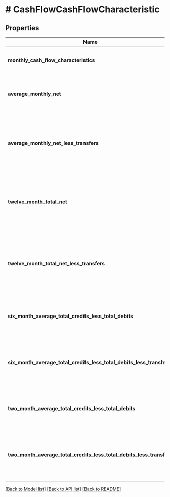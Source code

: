 # # CashFlowCashFlowCharacteristic

## Properties

Name | Type | Description | Notes
------------ | ------------- | ------------- | -------------
**monthly_cash_flow_characteristics** | [**\OpenAPI\Client\Model\CashFlowMonthlyCashFlowCharacteristics[]**](CashFlowMonthlyCashFlowCharacteristics.md) | List of attributes for each month |
**average_monthly_net** | **float** | Average (Total Credits - Total Debits) for the account |
**average_monthly_net_less_transfers** | **float** | Average (Total Credits - Total Debits) without transfers for the account |
**twelve_month_total_net** | **float** | Sum of all monthly (Total Credits - Total Debits) each month for the account | [optional]
**twelve_month_total_net_less_transfers** | **float** | Sum of all monthly (Total Credits - Total Debits) without transfers for the account | [optional]
**six_month_average_total_credits_less_total_debits** | **float** | 6 Month Average (Total Credits - Total Debits) | [optional]
**six_month_average_total_credits_less_total_debits_less_transfers** | **float** | 6 Month Average (Total Credits - Total Debits) - (Without Transfers) | [optional]
**two_month_average_total_credits_less_total_debits** | **float** | 2 Month Average (Total Credits - Total Debits) | [optional]
**two_month_average_total_credits_less_total_debits_less_transfers** | **float** | 2 Month Average (Total Credits - Total Debits) - (Without Transfers) | [optional]

[[Back to Model list]](../../README.md#models) [[Back to API list]](../../README.md#endpoints) [[Back to README]](../../README.md)
